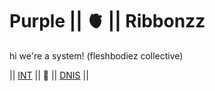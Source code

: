 # Purple || 🫀 || Ribbonzz
hi we're a system! (fleshbodiez collective)

|| [INT]() || 🎀 || [DNIS](https://github.com/purple-ribbonzz/DNI-LIST) ||
